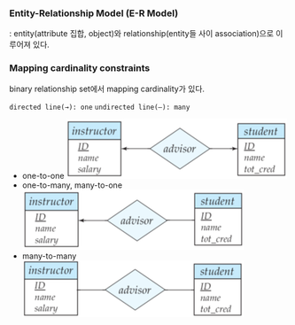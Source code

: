 
### Entity-Relationship Model (E-R Model)  
: entity(attribute 집합, object)와 relationship(entity들 사이 association)으로 이루어져 있다.  

### Mapping cardinality constraints
binary relationship set에서 mapping cardinality가 있다.  

`directed line(→): one`
`undirected line(—): many`

* one-to-one
![one-to-one relationship](https://github.com/HongYooCho/DataBase/blob/master/image/Part4.%20E-R%20Model/one-to-one.png)
* one-to-many, many-to-one
![one-to-many relationship](https://github.com/HongYooCho/DataBase/blob/master/image/Part4.%20E-R%20Model/one-to-many.png)
* many-to-many
![many-to-many relationship](https://github.com/HongYooCho/DataBase/blob/master/image/Part4.%20E-R%20Model/many-to-many.png)
